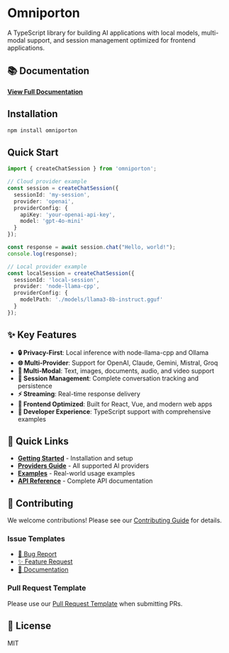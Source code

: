 # Omniporton

A TypeScript library for building AI applications with local models, multi-modal support, and session management optimized for frontend applications.

## 📚 Documentation

**[View Full Documentation](https://omniporton.mintlify.app/)**

## Installation

```bash
npm install omniporton
```

## Quick Start

```typescript
import { createChatSession } from 'omniporton';

// Cloud provider example
const session = createChatSession({
  sessionId: 'my-session',
  provider: 'openai',
  providerConfig: {
    apiKey: 'your-openai-api-key',
    model: 'gpt-4o-mini'
  }
});

const response = await session.chat("Hello, world!");
console.log(response);

// Local provider example
const localSession = createChatSession({
  sessionId: 'local-session',
  provider: 'node-llama-cpp',
  providerConfig: {
    modelPath: './models/llama3-8b-instruct.gguf'
  }
});
```

## ✨ Key Features

- **🔒 Privacy-First**: Local inference with node-llama-cpp and Ollama
- **🌐 Multi-Provider**: Support for OpenAI, Claude, Gemini, Mistral, Groq
- **📱 Multi-Modal**: Text, images, documents, audio, and video support
- **💾 Session Management**: Complete conversation tracking and persistence
- **⚡ Streaming**: Real-time response delivery
- **🎯 Frontend Optimized**: Built for React, Vue, and modern web apps
- **🔧 Developer Experience**: TypeScript support with comprehensive examples

## 📖 Quick Links

- [**Getting Started**](https://omniporton.mintlify.app/quickstart) - Installation and setup
- [**Providers Guide**](https://omniporton.mintlify.app/providers/overview) - All supported AI providers
- [**Examples**](https://omniporton.mintlify.app/examples) - Real-world usage examples
- [**API Reference**](https://omniporton.mintlify.app/core/sessions) - Complete API documentation

## 🤝 Contributing

We welcome contributions! Please see our [Contributing Guide](CONTRIBUTING.md) for details.

### Issue Templates

- [🐛 Bug Report](https://github.com/asifmd1806/omniporton/issues/new?template=bug_report.md)
- [✨ Feature Request](https://github.com/asifmd1806/omniporton/issues/new?template=feature_request.md)
- [📝 Documentation](https://github.com/asifmd1806/omniporton/issues/new?template=documentation.md)

### Pull Request Template

Please use our [Pull Request Template](https://github.com/asifmd1806/omniporton/blob/main/.github/pull_request_template.md) when submitting PRs.

## 📄 License

MIT